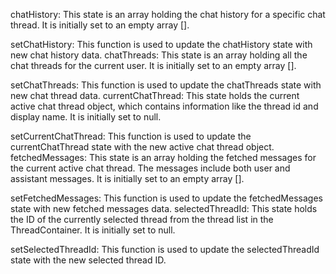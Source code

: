 chatHistory: This state is an array holding the chat history for a specific chat thread. It is initially set to an empty array [].

setChatHistory: This function is used to update the chatHistory state with new chat history data.
chatThreads: This state is an array holding all the chat threads for the current user. It is initially set to an empty array [].

setChatThreads: This function is used to update the chatThreads state with new chat thread data.
currentChatThread: This state holds the current active chat thread object, which contains information like the thread id and display name. It is initially set to null.

setCurrentChatThread: This function is used to update the currentChatThread state with the new active chat thread object.
fetchedMessages: This state is an array holding the fetched messages for the current active chat thread. The messages include both user and assistant messages. It is initially set to an empty array [].

setFetchedMessages: This function is used to update the fetchedMessages state with new fetched messages data.
selectedThreadId: This state holds the ID of the currently selected thread from the thread list in the ThreadContainer. It is initially set to null.

setSelectedThreadId: This function is used to update the selectedThreadId state with the new selected thread ID.